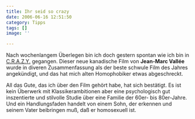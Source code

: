 ```yaml
---
title: Ihr seid so crazy
date: 2006-06-16 12:51:50
category: Tipps
tags: []
image: ''

---
```


Nach wochenlangem Überlegen bin ich doch gestern spontan wie ich bin in [C.R.A.Z.Y.](http://www.schnitt.de/filme/artikel/crazy.shtml) gegangen. Dieser neue kanadische Film von **Jean-Marc Vallée** wurde in diveren Zusammenfassung als der beste schwule Film des Jahres angekündigt, und das hat mich alten Homophobiker etwas abgeschreckt.  

  

All das Gute, das ich über den Film gehört habe, hat sich bestätigt. Es ist kein Überwerk mit Klassikerambitionen aber eine psychologisch gut inszentierte und stilvolle Studie über eine Familie der 60er- bis 80er-Jahre. Und ein Handlungsfaden handelt von einem Sohn, der erkennen und seinem Vater beibringen muß, daß er homosexuell ist.
